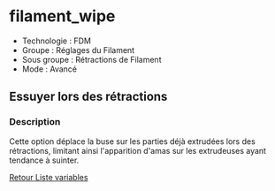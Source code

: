 # filament_wipe

* Technologie : FDM
* Groupe : Réglages du Filament
* Sous groupe : Rétractions de Filament
* Mode : Avancé

## Essuyer lors des rétractions

### Description

Cette option déplace la buse sur les parties déjà extrudées lors des rétractions, limitant ainsi l'apparition d'amas sur les extrudeuses ayant tendance à suinter.

[Retour Liste variables](variable_list.md)